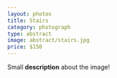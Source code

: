 ```yaml
---
layout: photos
title: Stairs
category: photograph
type: abstract
image: abstract/stairs.jpg
price: $150
---
```


Small **description** about the image!